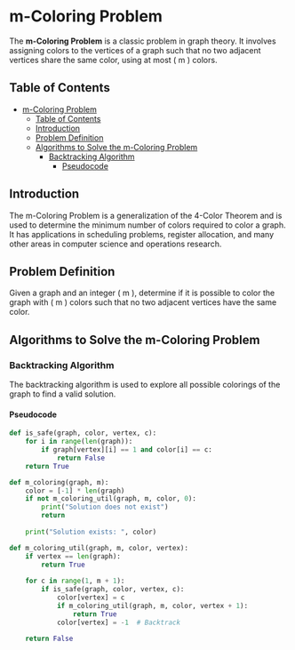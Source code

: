 # m-Coloring Problem
The **m-Coloring Problem** is a classic problem in graph theory. It involves assigning colors to the vertices of a graph such that no two adjacent vertices share the same color, using at most \( m \) colors.

## Table of Contents

- [m-Coloring Problem](#m-coloring-problem)
  - [Table of Contents](#table-of-contents)
  - [Introduction](#introduction)
  - [Problem Definition](#problem-definition)
  - [Algorithms to Solve the m-Coloring Problem](#algorithms-to-solve-the-m-coloring-problem)
    - [Backtracking Algorithm](#backtracking-algorithm)
      - [Pseudocode](#pseudocode)

## Introduction

The m-Coloring Problem is a generalization of the 4-Color Theorem and is used to determine the minimum number of colors required to color a graph. It has applications in scheduling problems, register allocation, and many other areas in computer science and operations research.

## Problem Definition

Given a graph and an integer \( m \), determine if it is possible to color the graph with \( m \) colors such that no two adjacent vertices have the same color.

## Algorithms to Solve the m-Coloring Problem

### Backtracking Algorithm

The backtracking algorithm is used to explore all possible colorings of the graph to find a valid solution.

#### Pseudocode

```python
def is_safe(graph, color, vertex, c):
    for i in range(len(graph)):
        if graph[vertex][i] == 1 and color[i] == c:
            return False
    return True

def m_coloring(graph, m):
    color = [-1] * len(graph)
    if not m_coloring_util(graph, m, color, 0):
        print("Solution does not exist")
        return
    
    print("Solution exists: ", color)

def m_coloring_util(graph, m, color, vertex):
    if vertex == len(graph):
        return True
    
    for c in range(1, m + 1):
        if is_safe(graph, color, vertex, c):
            color[vertex] = c
            if m_coloring_util(graph, m, color, vertex + 1):
                return True
            color[vertex] = -1  # Backtrack
    
    return False
